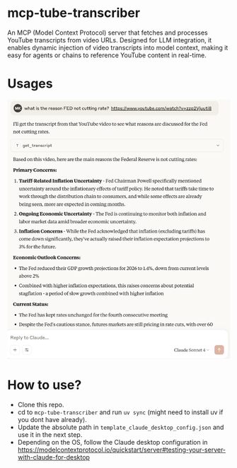 # mcp-tube-transcriber
An MCP (Model Context Protocol) server that fetches and processes YouTube transcripts from video URLs. Designed for LLM integration, it enables dynamic injection of video transcripts into model context, making it easy for agents or chains to reference YouTube content in real-time.

# Usages

![usage](image.png)

# How to use?
- Clone this repo.
- cd to `mcp-tube-transcriber` and run `uv sync` (might need to install uv if you dont have already).
- Update the absolute path in `template_claude_desktop_config.json` and use it in the next step.
- Depending on the OS, follow the Claude desktop configuration in https://modelcontextprotocol.io/quickstart/server#testing-your-server-with-claude-for-desktop